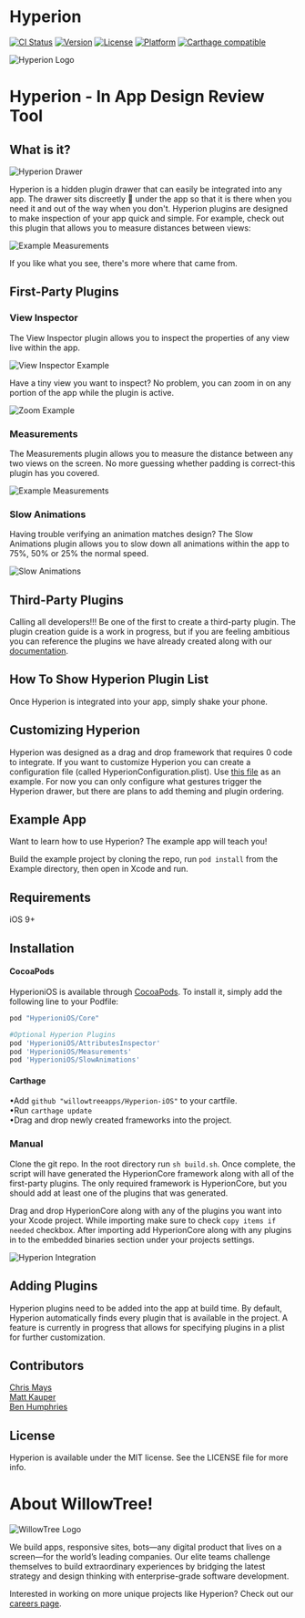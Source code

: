 # Hyperion

[![CI Status](http://img.shields.io/travis/chrsmys/HyperioniOS.svg?style=flat)](https://travis-ci.org/willowtreeapps/HyperioniOS)
[![Version](https://img.shields.io/cocoapods/v/HyperioniOS.svg?style=flat)](http://cocoapods.org/pods/HyperioniOS)
[![License](https://img.shields.io/cocoapods/l/HyperioniOS.svg?style=flat)](http://cocoapods.org/pods/HyperioniOS)
[![Platform](https://img.shields.io/cocoapods/p/HyperioniOS.svg?style=flat)](http://cocoapods.org/pods/HyperioniOS)
[![Carthage compatible](https://img.shields.io/badge/Carthage-compatible-4BC51D.svg?style=flat)](https://github.com/Carthage/Carthage)

![Hyperion Logo](https://github.com/willowtreeapps/Hyperion-ios/raw/master/Img/Hyperion-Logo.png)

# Hyperion - In App Design Review Tool

## What is it?

![Hyperion Drawer](https://media.giphy.com/media/l4Ep2JJ27OngKOrmM/giphy.gif)

Hyperion is a hidden plugin drawer that can easily be integrated into any app. The drawer sits discreetly 🙊 under the app so that it is there when you need it and out of the way when you don't. Hyperion plugins are designed to make inspection of your app quick and simple. For example, check out this plugin that allows you to measure distances between views:

![Example Measurements](https://media.giphy.com/media/3ohjUPP3qnZ5l5osAE/giphy.gif)

If you like what you see, there's more where that came from.

## First-Party Plugins

### View Inspector
The View Inspector plugin allows you to inspect the properties of any view live within the app.

![View Inspector Example](https://media.giphy.com/media/l4EoNOILr5Ofvgysw/giphy.gif)

Have a tiny view you want to inspect? No problem, you can zoom in on any portion of the app while the plugin is active.

![Zoom Example](https://media.giphy.com/media/xT1R9Hf9383WjucomI/giphy.gif)

### Measurements
The Measurements plugin allows you to measure the distance between any two views on the screen. No more guessing whether padding is correct-this plugin has you covered.

![Example Measurements](https://media.giphy.com/media/3ohjUPP3qnZ5l5osAE/giphy.gif)

### Slow Animations
Having trouble verifying an animation matches design? The Slow Animations plugin allows you to slow down all animations within the app to 75%, 50% or 25% the normal speed.

![Slow Animations](https://media.giphy.com/media/26FeZcNF9Dbq89MBi/giphy.gif)


## Third-Party Plugins
Calling all developers!!! Be one of the first to create a third-party plugin. The plugin creation guide is a work in progress, but if you are feeling ambitious you can reference the plugins we have already created along with our [documentation](https://willowtreeapps.github.io/Hyperion-iOS/). 

## How To Show Hyperion Plugin List
Once Hyperion is integrated into your app, simply shake your phone.

## Customizing Hyperion
Hyperion was designed as a drag and drop framework that requires 0 code to integrate. If you want to customize Hyperion you can create a configuration file (called HyperionConfiguration.plist). Use [this file](https://github.com/willowtreeapps/Hyperion-ios/raw/master/core/HyperionDefaultConfiguration.plist) as an example. For now you can only configure what gestures trigger the Hyperion drawer, but there are plans to add theming and plugin ordering.

## Example App
Want to learn how to use Hyperion? The example app will teach you!

Build the example project by cloning the repo, run `pod install` from the Example directory, then open in Xcode and run.

## Requirements
iOS 9+

## Installation

#### CocoaPods

HyperioniOS is available through [CocoaPods](http://cocoapods.org). To install
it, simply add the following line to your Podfile:

```ruby
pod "HyperioniOS/Core"

#Optional Hyperion Plugins
pod 'HyperioniOS/AttributesInspector'
pod 'HyperioniOS/Measurements'
pod 'HyperioniOS/SlowAnimations'
```

#### Carthage
•Add `github "willowtreeapps/Hyperion-iOS"` to your cartfile.
<br>
•Run `carthage update`
<br>
•Drag and drop newly created frameworks into the project.

### Manual
Clone the git repo. In the root directory run `sh build.sh`. Once complete, the script will have generated the HyperionCore framework along with all of the first-party plugins. The only required framework is HyperionCore, but you should add at least one of the plugins that was generated.

Drag and drop HyperionCore along with any of the plugins you want into your Xcode project. While importing make sure to check `copy items if needed` checkbox. After importing add HyperionCore along with any plugins in to the embedded binaries section under your projects settings.

![Hyperion Integration](https://github.com/willowtreeapps/Hyperion-ios/raw/master/Img/Hyperion-Integration.gif)

## Adding Plugins
Hyperion plugins need to be added into the app at build time.
By default, Hyperion automatically finds every plugin that is available in the project. A feature is currently in progress that allows for specifying plugins in a plist for further customization.

## Contributors
[Chris Mays](https://github.com/chrsmys)
<br>[Matt Kauper](https://github.com/mhk4g)
<br>[Ben Humphries](https://github.com/imachumphries)
## License
Hyperion is available under the MIT license. See the LICENSE file for more info.

# About WillowTree!
![WillowTree Logo](https://github.com/willowtreeapps/spruce-ios/raw/master/imgs/willowtree_logo.png)

We build apps, responsive sites, bots—any digital product that lives on a screen—for the world’s leading companies. Our elite teams challenge themselves to build extraordinary experiences by bridging the latest strategy and design thinking with enterprise-grade software development.

Interested in working on more unique projects like Hyperion? Check out our [careers page](http://willowtreeapps.com/careers?utm_campaign=hyperion-gh).
